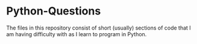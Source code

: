 # Python-Questions
The files in this repository consist of short (usually) sections of code that I am having difficulty with as I learn to program in Python.

